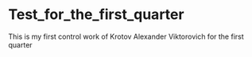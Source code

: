 # Test_for_the_first_quarter
This is my first control work of Krotov Alexander Viktorovich for the first quarter
